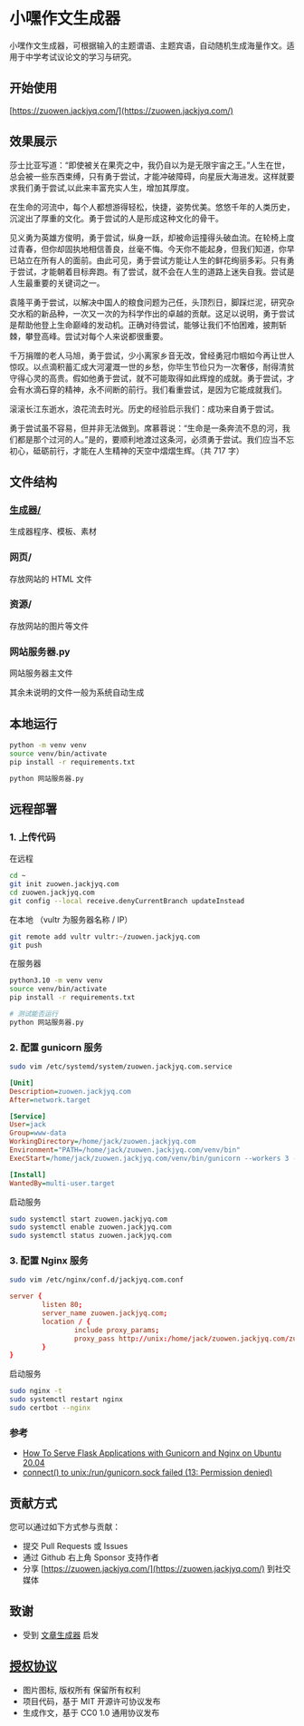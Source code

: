 # 小嘿作文生成器

小嘿作文生成器，可根据输入的主题谓语、主题宾语，自动随机生成海量作文。适用于中学考试议论文的学习与研究。

## 开始使用

[https://zuowen.jackjyq.com/](https://zuowen.jackjyq.com/)

## 效果展示

> >

莎士比亚写道：“即使被关在果壳之中，我仍自以为是无限宇宙之王。”人生在世，总会被一些东西束缚，只有勇于尝试，才能冲破障碍，向星辰大海进发。这样就要求我们勇于尝试,以此来丰富充实人生，增加其厚度。

在生命的河流中，每个人都想游得轻松，快捷，姿势优美。悠悠千年的人类历史，沉淀出了厚重的文化。勇于尝试的人是形成这种文化的骨干。

见义勇为英雄方俊明，勇于尝试，纵身一跃，却被命运撞得头破血流。在轮椅上度过青春，但你却固执地相信善良，丝毫不悔。今天你不能起身，但我们知道，你早已站立在所有人的面前。由此可见，勇于尝试方能让人生的鲜花绚丽多彩。只有勇于尝试，才能朝着目标奔跑。有了尝试，就不会在人生的道路上迷失自我。尝试是人生最重要的关键词之一。

袁隆平勇于尝试，以解决中国人的粮食问题为己任，头顶烈日，脚踩烂泥，研究杂交水稻的新品种，一次又一次的为科学作出的卓越的贡献。这足以说明，勇于尝试是帮助他登上生命巅峰的发动机。正确对待尝试，能够让我们不怕困难，披荆斩棘，攀登高峰。尝试对每个人来说都很重要。

千万捐赠的老人马旭，勇于尝试，少小离家乡音无改，曾经勇冠巾帼如今再让世人惊叹。以点滴积蓄汇成大河灌溉一世的乡愁，你毕生节俭只为一次奢侈，耐得清贫守得心灵的高贵。假如他勇于尝试，就不可能取得如此辉煌的成就。勇于尝试，才会有水滴石穿的精神，永不间断的前行。我们看重尝试，是因为它能成就我们。

滚滚长江东逝水，浪花流去时光。历史的经验启示我们：成功来自勇于尝试。

勇于尝试虽不容易，但并非无法做到。席慕蓉说：“生命是一条奔流不息的河，我们都是那个过河的人。”是的，要顺利地渡过这条河，必须勇于尝试。我们应当不忘初心，砥砺前行，才能在人生精神的天空中熠熠生辉。（共 717 字）

## 文件结构

### [生成器/](./生成器/README.md)

生成器程序、模板、素材

### 网页/

存放网站的 HTML 文件

### 资源/

存放网站的图片等文件

### 网站服务器.py

网站服务器主文件

其余未说明的文件一般为系统自动生成

## 本地运行

```zsh
python -m venv venv
source venv/bin/activate
pip install -r requirements.txt

python 网站服务器.py
```

## 远程部署

### 1. 上传代码

在远程

```zsh
cd ~
git init zuowen.jackjyq.com
cd zuowen.jackjyq.com
git config --local receive.denyCurrentBranch updateInstead
```

在本地 （vultr 为服务器名称 / IP）

```zsh
git remote add vultr vultr:~/zuowen.jackjyq.com
git push
```

在服务器

```zsh
python3.10 -m venv venv
source venv/bin/activate
pip install -r requirements.txt

# 测试能否运行
python 网站服务器.py
```

### 2. 配置 gunicorn 服务

```zsh
sudo vim /etc/systemd/system/zuowen.jackjyq.com.service
```

```ini
[Unit]
Description=zuowen.jackjyq.com
After=network.target

[Service]
User=jack
Group=www-data
WorkingDirectory=/home/jack/zuowen.jackjyq.com
Environment="PATH=/home/jack/zuowen.jackjyq.com/venv/bin"
ExecStart=/home/jack/zuowen.jackjyq.com/venv/bin/gunicorn --workers 3 --bind unix:zuowen.jackjyq.com.sock -m 007 --reload 网站服务器:app

[Install]
WantedBy=multi-user.target
```

启动服务

```zsh
sudo systemctl start zuowen.jackjyq.com
sudo systemctl enable zuowen.jackjyq.com
sudo systemctl status zuowen.jackjyq.com
```

### 3. 配置 Nginx 服务

```zsh
sudo vim /etc/nginx/conf.d/jackjyq.com.conf
```

```conf
server {
        listen 80;
        server_name zuowen.jackjyq.com;
        location / {
                include proxy_params;
                proxy_pass http://unix:/home/jack/zuowen.jackjyq.com/zuowen.jackjyq.com.sock;
        }
}
```

启动服务

```zsh
sudo nginx -t
sudo systemctl restart nginx
sudo certbot --nginx
```

### 参考

- [How To Serve Flask Applications with Gunicorn and Nginx on Ubuntu 20.04](https://www.digitalocean.com/community/tutorials/how-to-serve-flask-applications-with-gunicorn-and-nginx-on-ubuntu-20-04)
- [connect() to unix:/run/gunicorn.sock failed (13: Permission denied)](https://www.digitalocean.com/community/tutorials/how-to-set-up-django-with-postgres-nginx-and-gunicorn-on-ubuntu-20-04)

## 贡献方式

您可以通过如下方式参与贡献：

- 提交 Pull Requests 或 Issues
- 通过 Github 右上角 Sponsor 支持作者
- 分享 [https://zuowen.jackjyq.com/](https://zuowen.jackjyq.com/) 到社交媒体

## 致谢

- 受到 [文章生成器](https://github.com/suulnnka/BullshitGenerator) 启发

## [授权协议](./资源/许可协议.txt)

- 图片图标, 版权所有 保留所有权利
- 项目代码，基于 MIT 开源许可协议发布
- 生成作文，基于 CC0 1.0 通用协议发布
